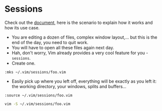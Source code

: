 # Sessions

Check out the [document](http://vimdoc.sourceforge.net/htmldoc/usr_21.html#21.4), here is the scenario to explain how it works and how its use case.

- You are editing a dozen of files, complex window layout,... but this is the end of the day, you need to quit work.
- You will have to open all these files again next day.
- Hah, don't worry, Vim already provides a very cool feature for you - `sessions`.
- Create one.

```vim
:mks ~/.vim/sessions/foo.vim
```

- Easily pick up where you left off, everything will be exactly as you left it: the working directory, your windows, splits and buffers...

```vim
:source ~/.vim/sessions/foo.vim
```

```bash
vim -S ~/.vim/sessions/foo.vim
```
